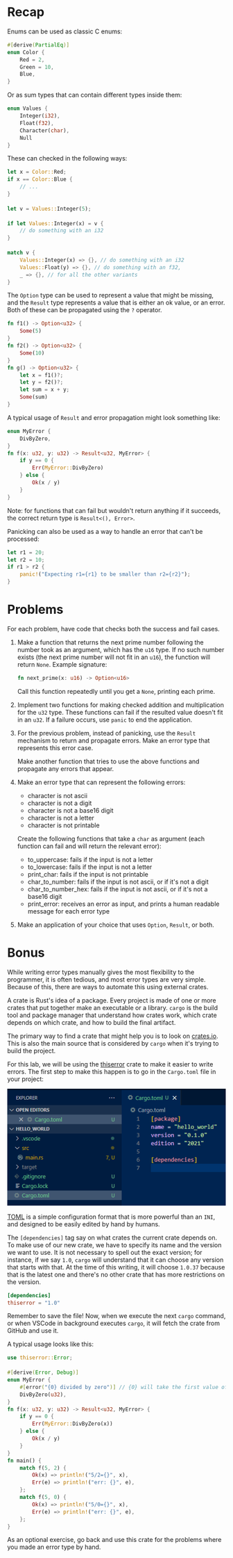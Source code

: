 # Recap

Enums can be used as classic C enums:
```rust
#[derive(PartialEq)]
enum Color {
    Red = 2,
    Green = 10,
    Blue,
}
```
Or as sum types that can contain different types inside them:
```rust
enum Values {
    Integer(i32),
    Float(f32),
    Character(char),
    Null
}
```
These can checked in the following ways:
```rust
let x = Color::Red;
if x == Color::Blue {
    // ...
}

let v = Values::Integer(5);

if let Values::Integer(x) = v {
    // do something with an i32
}

match v {
    Values::Integer(x) => {}, // do something with an i32
    Values::Float(y) => {}, // do something with an f32,
    _ => {}, // for all the other variants
}
```
The `Option` type can be used to represent a value that might be missing, and the `Result` type represents a value that is either an ok value, or an error. Both of these can be propagated using the `?` operator.
```rust
fn f1() -> Option<u32> {
    Some(5)
}
fn f2() -> Option<u32> {
    Some(10)
}
fn g() -> Option<u32> {
    let x = f1()?;
    let y = f2()?;
    let sum = x + y;
    Some(sum)
}
```
A typical usage of `Result` and error propagation might look something like:
```rust
enum MyError {
    DivByZero,
}
fn f(x: u32, y: u32) -> Result<u32, MyError> {
    if y == 0 {
        Err(MyError::DivByZero)
    } else {
        Ok(x / y)
    }
}
```
Note: for functions that can fail but wouldn't return anything if it succeeds, the correct return type is `Result<(), Error>`.

Panicking can also be used as a way to handle an error that can't be processed:
```rust
let r1 = 20;
let r2 = 10;
if r1 > r2 {
    panic!("Expecting r1={r1} to be smaller than r2={r2}");
}
```

# Problems

For each problem, have code that checks both the success and fail cases.

1. Make a function that returns the next prime number following the number took as an argument, which has the `u16` type. If no such number exists (the next prime number will not fit in an `u16`), the function will return `None`. Example signature:
    ```rust
    fn next_prime(x: u16) -> Option<u16>
    ```
    Call this function repeatedly until you get a `None`, printing each prime.


2. Implement two functions for making checked addition and multiplication for the `u32` type. These functions can fail if the resulted value doesn't fit in an `u32`. If a failure occurs, use `panic` to end the application.

3. For the previous problem, instead of panicking, use the `Result` mechanism to return and propagate errors. Make an error type that represents this error case.
    
    Make another function that tries to use the above functions and propagate any errors that appear.

4. Make an error type that can represent the following errors:
    - character is not ascii
    - character is not a digit
    - character is not a base16 digit
    - character is not a letter
    - character is not printable

    Create the following functions that take a `char` as argument (each function can fail and will return the relevant error):
    - to_uppercase: fails if the input is not a letter
    - to_lowercase: fails if the input is not a letter
    - print_char: fails if the input is not printable
    - char_to_number: fails if the input is not ascii, or if it's not a digit
    - char_to_number_hex: fails if the input is not ascii, or if it's not a base16 digit
    - print_error: receives an error as input, and prints a human readable message for each error type

5. Make an application of your choice that uses `Option`, `Result`, or both.

# Bonus

While writing error types manually gives the most flexibility to the programmer, it is often tedious, and most error types are very simple. Because of this, there are ways to automate this using external crates.

A crate is Rust's idea of a package. Every project is made of one or more crates that put together make an executable or a library. `cargo` is the build tool and package manager that understand how crates work, which crate depends on which crate, and how to build the final artifact.

The primary way to find a crate that might help you is to look on [crates.io](https://crates.io/). This is also the main source that is considered by `cargo` when it's trying to build the project.

For this lab, we will be using the [thiserror](https://crates.io/crates/thiserror) crate to make it easier to write errors. The first step to make this happen is to go in the `Cargo.toml` file in your project:

![Cargo.toml](./cargo_toml.png)

[TOML](https://toml.io/en/) is a simple configuration format that is more powerful than an `INI`, and designed to be easily edited by hand by humans.

The `[dependencies]` tag say on what crates the current crate depends on. To make use of our new crate, we have to specify its name and the version we want to use. It is not necessary to spell out the exact version; for instance, if we say `1.0`, `cargo` will understand that it can choose any version that starts with that. At the time of this writing, it will choose `1.0.37` because that is the latest one and there's no other crate that has more restrictions on the version.

```toml
[dependencies]
thiserror = "1.0"
```

Remember to save the file! Now, when we execute the next `cargo` command, or when VSCode in background executes `cargo`, it will fetch the crate from GitHub and use it.

A typical usage looks like this:
```rust
use thiserror::Error;

#[derive(Error, Debug)]
enum MyError {
    #[error("{0} divided by zero")] // {0} will take the first value of the variant
    DivByZero(u32),
}
fn f(x: u32, y: u32) -> Result<u32, MyError> {
    if y == 0 {
        Err(MyError::DivByZero(x))
    } else {
        Ok(x / y)
    }
}
fn main() {
    match f(5, 2) {
        Ok(x) => println!("5/2={}", x),
        Err(e) => println!("err: {}", e),
    };
    match f(5, 0) {
        Ok(x) => println!("5/0={}", x),
        Err(e) => println!("err: {}", e),
    };
}
```

As an optional exercise, go back and use this crate for the problems where you made an error type by hand.